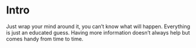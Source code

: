 # Intro
Just wrap your mind around it, you can’t know what will happen. Everything is just an educated guess. Having more information doesn’t always help but comes handy from time to time.